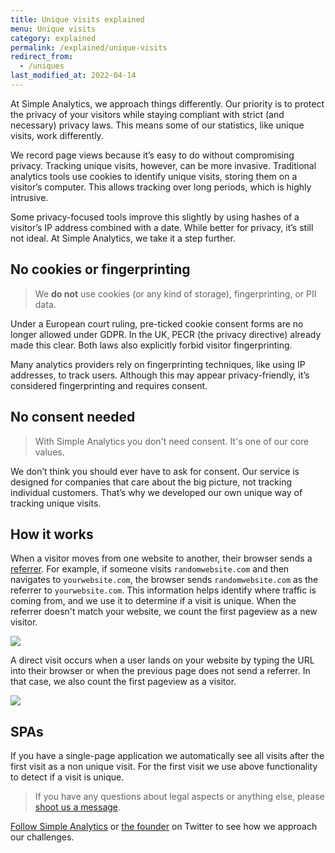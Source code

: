 ```yaml
---
title: Unique visits explained
menu: Unique visits
category: explained
permalink: /explained/unique-visits
redirect_from:
  - /uniques
last_modified_at: 2022-04-14
---
```


At Simple Analytics, we approach things differently. Our priority is to protect the privacy of your visitors while staying compliant with strict (and necessary) privacy laws. This means some of our statistics, like unique visits, work differently.

We record page views because it’s easy to do without compromising privacy. Tracking unique visits, however, can be more invasive. Traditional analytics tools use cookies to identify unique visits, storing them on a visitor’s computer. This allows tracking over long periods, which is highly intrusive.

Some privacy-focused tools improve this slightly by using hashes of a visitor’s IP address combined with a date. While better for privacy, it’s still not ideal. At Simple Analytics, we take it a step further.

## No cookies or fingerprinting

> We **do not** use cookies (or any kind of storage), fingerprinting, or PII data.

Under a European court ruling, pre-ticked cookie consent forms are no longer allowed under GDPR. In the UK, PECR (the privacy directive) already made this clear. Both laws also explicitly forbid visitor fingerprinting.

Many analytics providers rely on fingerprinting techniques, like using IP addresses, to track users. Although this may appear privacy-friendly, it’s considered fingerprinting and requires consent.

## No consent needed

> With Simple Analytics you don't need consent. It's one of our core values.

We don’t think you should ever have to ask for consent. Our service is designed for companies that care about the big picture, not tracking individual customers. That’s why we developed our own unique way of tracking unique visits.

## How it works

When a visitor moves from one website to another, their browser sends a [referrer](https://en.wikipedia.org/wiki/HTTP_referer). For example, if someone visits `randomwebsite.com` and then navigates to `yourwebsite.com`, the browser sends `randomwebsite.com` as the referrer to `yourwebsite.com`. This information helps identify where traffic is coming from, and we use it to determine if a visit is unique. When the referrer doesn't match your website, we count the first pageview as a new visitor.

![](/images/referrer-visit.jpg)

A direct visit occurs when a user lands on your website by typing the URL into their browser or when the previous page does not send a referrer. In that case, we also count the first pageview as a visitor.

![](/images/direct-visit.jpg)

## SPAs

If you have a single-page application we automatically see all visits after the first visit as a non unique visit. For the first visit we use above functionality to detect if a visit is unique.

> If you have any questions about legal aspects or anything else, please [shoot us a message](https://simpleanalytics.com/contact).

[Follow Simple Analytics](https://twitter.com/SimpleAnalytic) or [the founder](https://twitter.com/adriaandotcom) on Twitter to see how we approach our challenges.

